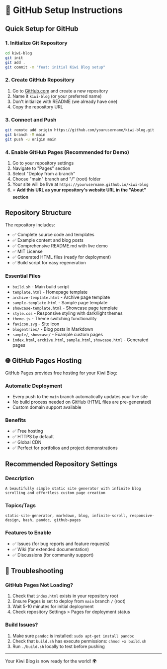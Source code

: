 # 🚀 GitHub Setup Instructions

## Quick Setup for GitHub

### 1. Initialize Git Repository
```bash
cd kiwi-blog
git init
git add .
git commit -m "feat: initial Kiwi Blog setup"
```

### 2. Create GitHub Repository
1. Go to [GitHub.com](https://github.com) and create a new repository
2. Name it `kiwi-blog` (or your preferred name)
3. Don't initialize with README (we already have one)
4. Copy the repository URL

### 3. Connect and Push
```bash
git remote add origin https://github.com/yourusername/kiwi-blog.git
git branch -M main
git push -u origin main
```

### 4. Enable GitHub Pages (Recommended for Demo)
1. Go to your repository settings
2. Navigate to "Pages" section
3. Select "Deploy from a branch"
4. Choose "main" branch and "/" (root) folder
5. Your site will be live at `https://yourusername.github.io/kiwi-blog`
6. ⭐ **Add this URL as your repository's website URL in the "About" section**

## Repository Structure

The repository includes:
- ✅ Complete source code and templates
- ✅ Example content and blog posts  
- ✅ Comprehensive README.md with live demo
- ✅ MIT License
- ✅ Generated HTML files (ready for deployment)
- ✅ Build script for easy regeneration

### Essential Files
- `build.sh` - Main build script
- `template.html` - Homepage template  
- `archive-template.html` - Archive page template
- `sample-template.html` - Sample page template
- `showcase-template.html` - Showcase page template
- `style.css` - Responsive styling with dark/light themes
- `theme.js` - Theme switching functionality
- `favicon.svg` - Site icon
- `blogentries/` - Blog posts in Markdown
- `sample/`, `showcase/` - Example custom pages
- `index.html`, `archive.html`, `sample.html`, `showcase.html` - Generated pages

## 🌐 GitHub Pages Hosting

GitHub Pages provides free hosting for your Kiwi Blog:

### Automatic Deployment
- Every push to the `main` branch automatically updates your live site
- No build process needed on GitHub (HTML files are pre-generated)
- Custom domain support available

### Benefits
- ✅ Free hosting
- ✅ HTTPS by default
- ✅ Global CDN
- ✅ Perfect for portfolios and project demonstrations

## Recommended Repository Settings

### Description
```
A beautifully simple static site generator with infinite blog scrolling and effortless custom page creation
```

### Topics/Tags
```
static-site-generator, markdown, blog, infinite-scroll, responsive-design, bash, pandoc, github-pages
```

### Features to Enable
- ✅ Issues (for bug reports and feature requests)
- ✅ Wiki (for extended documentation)  
- ✅ Discussions (for community support)

## 🔧 Troubleshooting

### GitHub Pages Not Loading?
1. Check that `index.html` exists in your repository root
2. Ensure Pages is set to deploy from `main` branch `/` (root)
3. Wait 5-10 minutes for initial deployment
4. Check repository Settings > Pages for deployment status

### Build Issues?
1. Make sure `pandoc` is installed: `sudo apt-get install pandoc`
2. Check that `build.sh` has execute permissions: `chmod +x build.sh`
3. Run `./build.sh` locally to test before pushing

---

Your Kiwi Blog is now ready for the world! 🌍
